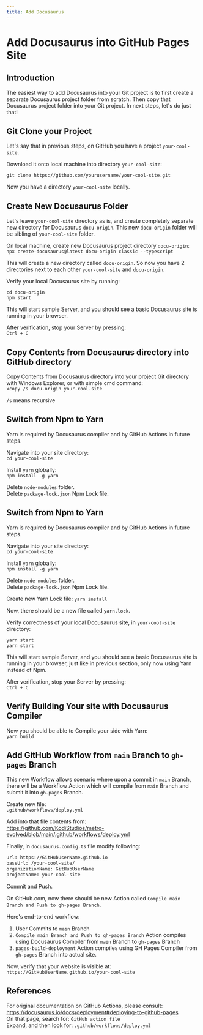 ```yaml
---
title: Add Docusaurus
---
```


# Add Docusaurus into GitHub Pages Site

## Introduction

The easiest way to add Docusaurus into your Git project is to first create a separate Docusaurus project folder from scratch. Then copy that Docusaurus project folder into your Git project. In next steps, let's do just that!

## Git Clone your Project

Let's say that in previous steps, on GitHub you have a project `your-cool-site`.

Download it onto local machine into directory `your-cool-site`:
```Cmd
git clone https://github.com/yourusername/your-cool-site.git
```

Now you have a directory `your-cool-site` locally.

## Create New Docusaurus Folder

Let's leave `your-cool-site` directory as is, and create completely separate new directory for Docusaurus `docu-origin`. This new `docu-origin` folder will be sibling of `your-cool-site` folder.

On local machine, create new Docusaurus project directory `docu-origin`:  
`npx create-docusaurus@latest docu-origin classic --typescript`

This will create a new directory called `docu-origin`. So now you have 2 directories next to each other `your-cool-site` and `docu-origin`.

Verify your local Docusaurus site by running:

```Cmd
cd docu-origin
npm start
```

This will start sample Server, and you should see a basic Docusaurus site is running in your browser.

After verification, stop your Server by pressing:  
`Ctrl + C`

## Copy Contents from Docusaurus directory into GitHub directory

Copy Contents from Docusaurus directory into your project Git directory with Windows Explorer, or with simple cmd command:  
`xcopy /s docu-origin your-cool-site`

`/s` means recursive

## Switch from Npm to Yarn

Yarn is required by Docusaurus compiler and by GitHub Actions in future steps.

Navigate into your site directory:  
`cd your-cool-site`

Install `yarn` globally:  
`npm install -g yarn`

Delete `node-modules` folder.  
Delete `package-lock.json` Npm Lock file.

## Switch from Npm to Yarn

Yarn is required by Docusaurus compiler and by GitHub Actions in future steps.

Navigate into your site directory:  
`cd your-cool-site`

Install `yarn` globally:  
`npm install -g yarn`

Delete `node-modules` folder.  
Delete `package-lock.json` Npm Lock file.

Create new Yarn Lock file:
`yarn install`

Now, there should be a new file called `yarn.lock`.

Verify correctness of your local Docusaurus site, in `your-cool-site` directory:

```Cmd
yarn start
yarn start
```

This will start sample Server, and you should see a basic Docusaurus site is running in your browser, just like in previous section, only now using Yarn instead of Npm.

After verification, stop your Server by pressing:  
`Ctrl + C`

## Verify Building Your site with Docusaurus Compiler

Now you should be able to Compile your side with Yarn:  
`yarn build`

## Add GitHub Workflow from `main` Branch to `gh-pages` Branch

This new Workflow allows scenario where upon a commit in `main` Branch, there will be a Workflow Action which will compile from `main` Branch and submit it into `gh-pages` Branch.

Create new file:  
`.github/workflows/deploy.yml`

Add into that file contents from:  
https://github.com/KodiStudios/metro-evolved/blob/main/.github/workflows/deploy.yml

Finally, in `docusaurus.config.ts` file modify following:

```txt
url: https://GitHubUserName.github.io
baseUrl: /your-cool-site/
organizationName: GitHubUserName
projectName: your-cool-site
```

Commit and Push.

On GitHub.com, now there should be new Action called `Compile main Branch and Push to gh-pages Branch`.

Here's end-to-end workflow:

1. User Commits to `main` Branch
1. `Compile main Branch and Push to gh-pages Branch` Action compiles using Docusaurus Compiler from `main` Branch to `gh-pages` Branch
1. `pages-build-deployment` Action compiles using GH Pages Compiler from `gh-pages` Branch into actual site.

Now, verify that your website is visible at:  
`https://GitHubUserName.github.io/your-cool-site`

## References

For original documentation on GitHub Actions, please consult:  
https://docusaurus.io/docs/deployment#deploying-to-github-pages  
On that page, search for: `GitHub action file`  
Expand, and then look for: `.github/workflows/deploy.yml`
